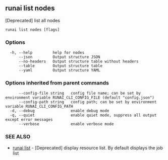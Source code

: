 ## runai list nodes

[Deprecated] list all nodes

```
runai list nodes [flags]
```

### Options

```
  -h, --help         help for nodes
      --json         Output structure JSON
      --no-headers   Output structure table without headers
      --table        Output structure table
      --yaml         Output structure YAML
```

### Options inherited from parent commands

```
      --config-file string   config file name; can be set by environment variable RUNAI_CLI_CONFIG_FILE (default "config.json")
      --config-path string   config path; can be set by environment variable RUNAI_CLI_CONFIG_PATH
  -d, --debug                enable debug mode
  -q, --quiet                enable quiet mode, suppress all output except error messages
      --verbose              enable verbose mode
```

### SEE ALSO

* [runai list](runai_list.md)	 - [Deprecated] display resource list. By default displays the job list

